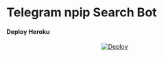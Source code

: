 # Telegram npip Search Bot

#### Deploy Heroku
<p align="center">
<a href="https://heroku.com/deploy"><img src="https://www.herokucdn.com/deploy/button.svg" alt="Deploy"></a>
</p>
